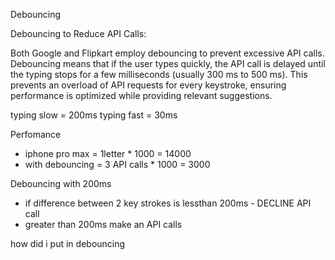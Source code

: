 Debouncing 

Debouncing to Reduce API Calls:

Both Google and Flipkart employ debouncing to prevent excessive API calls. Debouncing means that if the user types quickly, the API call is delayed until the typing stops for a few milliseconds (usually 300 ms to 500 ms). This prevents an overload of API requests for every keystroke, ensuring performance is optimized while providing relevant suggestions.


typing slow = 200ms
typing fast = 30ms

Perfomance 
  - iphone pro max = 1letter * 1000 = 14000
  - with debouncing = 3 API calls * 1000 = 3000


  Debouncing with 200ms
   - if difference between 2 key strokes is lessthan 200ms - DECLINE API call
   - greater than 200ms make an API calls

   how did i put in debouncing 
   